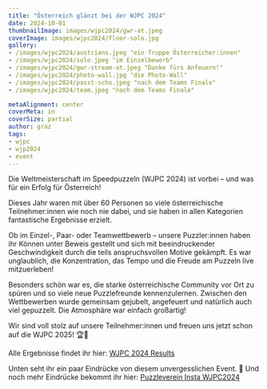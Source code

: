 ```yaml
---
title: "Österreich glänzt bei der WJPC 2024"
date: 2024-10-01
thumbnailImage: images/wjpc2024/gwr-at.jpeg
coverImage: images/wjpc2024/floor-solo.jpg
gallery:
- /images/wjpc2024/austrians.jpeg "ein Truppe Österreicher:innen"
- /images/wjpc2024/solo.jpeg "im Einzelbewerb"
- /images/wjpc2024/gwr-stream-at.jpeg "Danke fürs Anfeuern!"
- /images/wjpc2024/photo-wall.jpg "die Photo-Wall"
- /images/wjpc2024/passt-scho.jpeg "nach dem Teams Finale"
- /images/wjpc2024/team.jpeg "nach dem Teams Finale"

metaAlignment: center
coverMeta: in
coverSize: partial
author: graz
tags:
- wjpc
- wjp2024
- event
---
```


Die Weltmeisterschaft im Speedpuzzeln (WJPC 2024) ist vorbei – und was für ein Erfolg für Österreich! 
<!--more--> 
Dieses Jahr waren mit über 60 Personen so viele österreichische Teilnehmer:innen wie noch nie dabei, und sie haben in allen Kategorien fantastische Ergebnisse erzielt.

Ob im Einzel-, Paar- oder Teamwettbewerb – unsere Puzzler:innen haben ihr Können unter Beweis gestellt und sich mit beeindruckender Geschwindigkeit durch die teils anspruchsvollen Motive gekämpft. Es war unglaublich, die Konzentration, das Tempo und die Freude am Puzzeln live mitzuerleben!

Besonders schön war es, die starke österreichische Community vor Ort zu spüren und so viele neue 
Puzzlefreunde kennenzulernen. Zwischen den Wettbewerben wurde gemeinsam gejubelt, angefeuert und natürlich auch viel gepuzzelt. Die Atmosphäre war einfach großartig!

Wir sind voll stolz auf unsere Teilnehmer:innen und freuen uns jetzt schon auf die WJPC 2025! 🏆🎉


Alle Ergebnisse findet ihr hier: [WJPC 2024 Results](https://www.worldjigsawpuzzle.org/wjpc/2024/teams/final)

Unten seht ihr ein paar Eindrücke von diesem unvergesslichen Event. 📸
Und noch mehr Eindrücke bekommt ihr hier: [Puzzleverein Insta WJPC2024](https://www.instagram.com/reel/DAEG6zFIn0V/?utm_source=ig_web_copy_link&igsh=MzRlODBiNWFlZA==)
